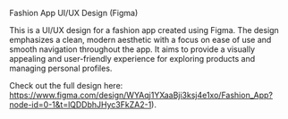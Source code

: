 Fashion App UI/UX Design (Figma)

This is a UI/UX design for a fashion app created using Figma. The design emphasizes a clean, modern aesthetic with a focus on ease of use and smooth navigation throughout the app. It aims to provide a visually appealing and user-friendly experience for exploring products and managing personal profiles.

Check out the full design here:
https://www.figma.com/design/WYAqj1YXaaBji3ksj4e1xo/Fashion_App?node-id=0-1&t=lQDDbhJHyc3FkZA2-1).

